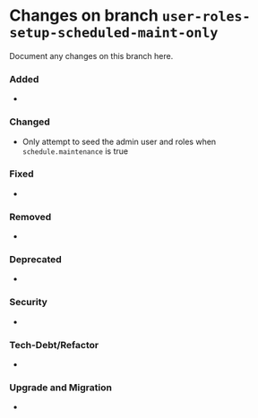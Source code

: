# Changes on branch `user-roles-setup-scheduled-maint-only`
Document any changes on this branch here.
### Added
- 

### Changed
- Only attempt to seed the admin user and roles when `schedule.maintenance` is true

### Fixed
- 

### Removed
- 

### Deprecated
- 

### Security
- 

### Tech-Debt/Refactor
- 

### Upgrade and Migration
- 

